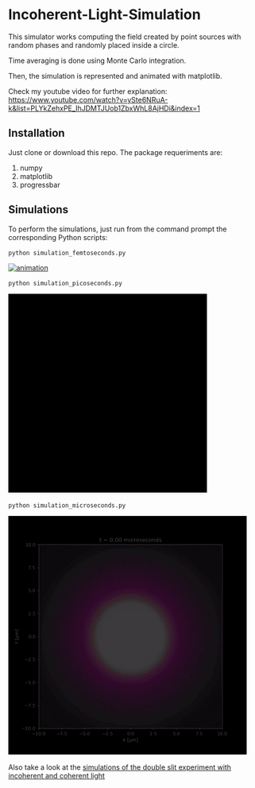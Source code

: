 # Incoherent-Light-Simulation


This simulator works computing the field created by point sources with random phases and randomly placed inside a circle. 

Time averaging is done using Monte Carlo integration. 

Then, the simulation is represented and animated with matplotlib.

Check my youtube video for further explanation:
https://www.youtube.com/watch?v=ySte6NRuA-k&list=PLYkZehxPE_IhJDMTJUob1ZbxWhL8AjHDi&index=1


## Installation

Just clone or download this repo.
The package requeriments are:

1. numpy
2. matplotlib
3. progressbar

## Simulations

To perform the simulations, just run from the command prompt the corresponding Python scripts:

```
python simulation_femtoseconds.py
```

[![animation](/images/femtoseconds_sim.gif)](/simulation_femtoseconds.py)


```
python simulation_picoseconds.py
```

[![animation](/images/picoseconds_sim.gif)](/simulation_picoseconds.py)


```
python simulation_microseconds.py
```

[![animation](/images/microseconds_sim.gif)](/simulation_microseconds.py)


Also take a look at the [simulations of the double slit experiment with incoherent and coherent light](/double_slit_simulations)

